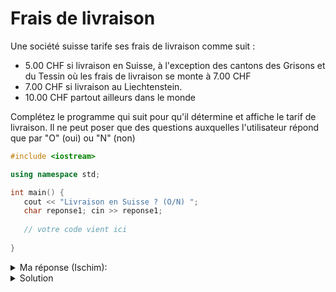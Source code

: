 # Frais de livraison

Une société suisse tarife ses frais de livraison comme suit :

- 5.00 CHF si livraison en Suisse, à l'exception des cantons des Grisons et du Tessin où les frais de livraison se monte à 7.00 CHF
- 7.00 CHF si livraison au Liechtenstein. 
- 10.00 CHF partout ailleurs dans le monde

Complétez le programme qui suit pour qu'il détermine et affiche le tarif de livraison. Il ne peut poser que des questions auxquelles l'utilisateur répond que par "O" (oui) ou "N" (non)

~~~cpp
#include <iostream>

using namespace std;

int main() {
   cout << "Livraison en Suisse ? (O/N) ";
   char reponse1; cin >> reponse1;
   
   // votre code vient ici
  
}
~~~

<details>
<summary>Ma réponse (Ischim):</summary>

~~~cpp
#include <iostream>
#include <cstlib>

using namespace std;

int main() {
   cout << "Livraison en Suisse ? (O/N) ";
   char reponse1; cin >> reponse1;
   
   // votre code vient ici
   const double frais_suisse           5.0;
   const double frais_suisse_exeption  7.0;
   const double frais_liechtenstein    7.0;
   const double frais_monde           10.0;

   double frais_client                 0.0;

    if (reponse1 == 'O' or reponse1 == 'o') {
      cout << "Livraison dans le Tessin "
           << "ou aux Grisson ? (O/N)";
      char reponse2; cin >> reponse2;

      frais_client = (reponse2 == 'O' or reponse2 == 'o') ?
                     frais_suisse_exeption :
                     frais_suisse;
   
   } else {
      cout << "Livraison au Liechtenstein ? (O/N)"
      char reponse2; cin >> reponse2;

   frais_client = (reponse2 == 'O' or reponse2 == 'o') ? 
                  frais_liechenstein : 
                  frais_monde;
   }

   cout << "Pour votre envoi, il y a " << frais_client 
        << " CHF de frais d'envoie." << endl;
}
~~~

</details>


<details>
<summary>Solution</summary>

~~~cpp
#include <iostream>

using namespace std;

int main() {

   const double frais_suisse_sauf_exception =  5.00;
   const double frais_tessin_grison         =  7.00;
   const double frais_liechtenstein         =  7.00;
   const double frais_international         = 10.00;

   double frais; // frais calculés

   cout << "Livraison en Suisse ? (O/N) ";
   char reponse1; cin >> reponse1;

   if (reponse1 == 'O') {
      cout << "Livraison au GR ou TI ? (O/N) ";
      char reponse2; cin >> reponse2;
      frais = (reponse2 == 'O') ?
              frais_tessin_grison :
              frais_suisse_sauf_exception;
   } else {
      cout << "Livraison au Liechtenstein ? (O/N) ";
      char reponse2; cin >> reponse2;
      frais = (reponse2 == 'O') ?
              frais_liechtenstein :
              frais_international;
   }

   cout << "Frais : " << frais << " CHF" << endl;
}
~~~
</details>
